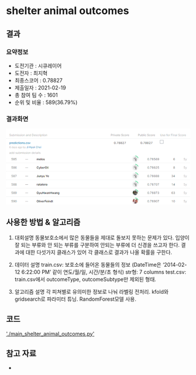 # shelter animal outcomes

## 결과

### 요약정보

- 도전기관 : 시큐레이어
- 도전자 : 최지혁
- 최종스코어 : 0.78827
- 제출일자 : 2021-02-19
- 총 참여 팀 수 : 1601
- 순위 및 비율 : 589(36.79%)

### 결과화면

![leaderboard](./img/leaderboard.png)

## 사용한 방법 & 알고리즘
1. 대회설명
 동물보호소에서 많은 동물들을 제대로 돌보지 못하는 문제가 있다. 입양이 잘 되는 부류와 안 되는 부류를 구분하여 안되는 부류에 더 신경을 쓰고자 한다.
 결과에 대한 다섯가지 클래스가 있어 각 클래스로 결과가 나올 확률을 구한다.

2. 데이터 설명
 train.csv: 보호소에 들어온 동물들의 정보 (DateTime은 ‘2014-02-12  6:22:00 PM’ 같이 연도/월/일, 시간/분/초 형식) 
 str형: 7 columns
 test.csv: train.csv에서 outcomeType, outcomeSubtype만 제외된 형태.
 

3. 알고리즘 설명
 각 피쳐별로 유의미한 정보로 나눠 라벨링 전처리.
 kfold와 gridsearch로 파라미터 튜닝.
 RandomForest모델 사용.



## 코드

['./main_shelter_animal_outcomes.py'](./main_shelter_animal_outcomes.py)

## 참고 자료

- 

